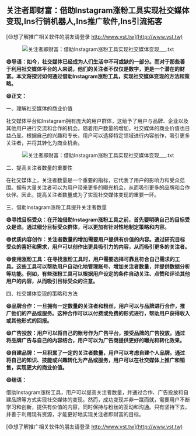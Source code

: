 ## **关注者即财富：借助Instagram涨粉工具实现社交媒体变现,Ins行销机器人,Ins推广软件,Ins引流拓客**

[😍想了解推广相关软件的朋友请登录 http://www.vst.tw](http://www.vst.tw)

 <center><img src="https://vst.tw/MP4/tuiguang/png/5.png" alt="关注者即财富：借助Instagram涨粉工具实现社交媒体变现___.txt"></center>

**😄导语：如今，社交媒体已经成为人们生活中不可或缺的一部分。而对于那些善于利用社交媒体平台的人来说，他们的关注者不仅仅是数字，更是一个潜在的财富。本文将探讨如何通过借助Instagram涨粉工具，实现社交媒体变现的方法和策略。**

**😄正文：**

一、理解社交媒体的商业价值

社交媒体平台如Instagram拥有庞大的用户群体，这给予了用户与品牌、企业以及其他用户进行交流和合作的机会。随着用户数量的增加，社交媒体的商业价值也日益凸显。根据自己的兴趣和专长，用户可以选择特定领域进行内容创作，吸引更多关注者，并将其转化为商业机会。

 <center><img src="https://vst.tw/MP4/tuiguang/png/8.png" alt="关注者即财富：借助Instagram涨粉工具实现社交媒体变现___.txt"></center>

二、提高关注者数量的重要性

在社交媒体上，关注者数量是一个重要的指标，它代表了用户的影响力和受众范围。拥有大量关注者可以为用户带来更多的曝光机会，从而吸引更多的品牌和合作伙伴。因此，提高关注者数量成为了实现社交媒体变现的重要一环。

三、借助Instagram涨粉工具提升关注者数量

**😄寻找目标受众：在开始借助Instagram涨粉工具之前，首先要明确自己的目标受众是谁。通过细分目标受众群体，可以更加有针对性地制定策略和内容。**

**😄优质内容创作：关注者数量的增加需要用户提供有价值的内容。通过研究目标受众的喜好和需求，用户可以创作出更具吸引力的内容，从而吸引更多的关注者。**

**😄使用涨粉工具：在寻找涨粉工具时，用户需要选择可靠且符合自己需求的工具。这些工具可以帮助用户自动化地管理账号、增加关注者数量，并提供数据分析等功能。例如，有些涨粉工具可以根据用户设定的条件自动关注、点赞和评论其他用户的内容，从而吸引目标受众的注意。**

四、社交媒体变现的策略和方法

**😄品牌合作：一旦拥有一定数量的关注者和粉丝，用户可以与品牌进行合作，推广他们的产品或服务。这种合作可以以付费或免费的形式进行，帮助用户获得收入或其他形式的回报。**

**😄广告投放：用户可以将自己的账号作为广告平台，接受品牌的广告投放。通过将品牌广告与自己的内容结合，用户可以为广告商提供更好的曝光和转化效果。**

**😄自建品牌：一旦积累了一定的关注者数量，用户可以考虑自建个人品牌。通过将自己的知识、技能或兴趣转化为产品或服务，用户可以在社交媒体上推广和销售，实现更大的商业价值。**

**😄结语：**

借助Instagram涨粉工具，用户可以提高关注者数量，并通过合作、广告投放和自建品牌等方式实现社交媒体的变现。然而，成功变现并非一蹴而就，需要用户不断学习和创新，提供有价值的内容，同时保持与粉丝的互动和沟通。只有坚持下去，并善于利用现有资源，才能更好地实现关注者即财富的目标。

[😍想了解推广相关软件的朋友请登录 http://www.vst.tw](http://www.vst.tw)




